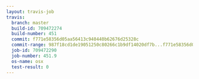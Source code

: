 ```yaml
---
layout: travis-job
travis:
  branch: master
  build-id: 709472274
  build-number: 451
  commit: f771e58356d05aa56413c940440b62676d25328c
  commit-range: 987f18cd1de19051250c80266c1b9df14020df7b...f771e58356d05aa56413c940440b62676d25328c
  job-id: 709472290
  job-number: 451.9
  os-name: osx
  test-result: 0
---
```

